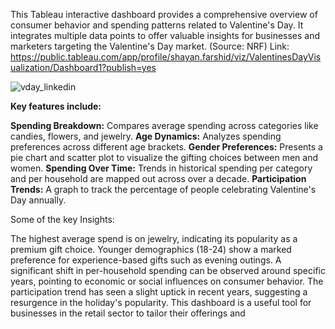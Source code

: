 This Tableau interactive dashboard provides a comprehensive overview of consumer behavior and spending patterns related to Valentine's Day. It integrates multiple data points to offer valuable insights for businesses and marketers targeting the Valentine's Day market. (Source: NRF)
Link: https://public.tableau.com/app/profile/shayan.farshid/viz/ValentinesDayVisualization/Dashboard1?publish=yes

![vday_linkedin](https://github.com/shayanfarshid/Valentines-Day-Trends/assets/135238084/58f8d92b-854b-4d43-8e69-9ce15483e078)

**Key features include:**

**Spending Breakdown:** Compares average spending across categories like candies, flowers, and jewelry.
**Age Dynamics:** Analyzes spending preferences across different age brackets.
**Gender Preferences:** Presents a pie chart and scatter plot to visualize the gifting choices between men and women.
**Spending Over Time:** Trends in historical spending per category and per household are mapped out across over a decade.
**Participation Trends:** A graph to track the percentage of people celebrating Valentine's Day annually.

Some of the key Insights:

The highest average spend is on jewelry, indicating its popularity as a premium gift choice.
Younger demographics (18-24) show a marked preference for experience-based gifts such as evening outings.
A significant shift in per-household spending can be observed around specific years, pointing to economic or social influences on consumer behavior.
The participation trend has seen a slight uptick in recent years, suggesting a resurgence in the holiday's popularity.
This dashboard is a useful tool for businesses in the retail sector to tailor their offerings and 
